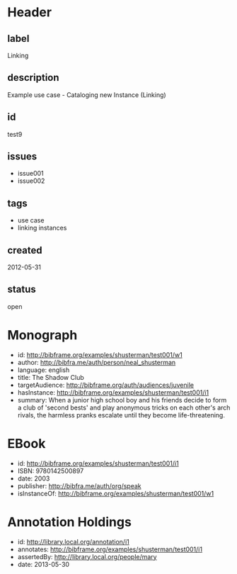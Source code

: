 # Header

## label

Linking

## description

Example use case - Cataloging new Instance (Linking)

## id

test9

## issues

* issue001
* issue002

## tags

* use case 
* linking instances

## created

2012-05-31

## status

open

# Monograph

* id: http://bibframe.org/examples/shusterman/test001/w1
* author: <http://bibfra.me/auth/person/neal_shusterman>
* language: english
* title: The Shadow Club
* targetAudience: <http://bibframe.org/auth/audiences/juvenile> 
* hasInstance: http://bibframe.org/examples/shusterman/test001/i1
* summary: When a junior high school boy and his friends decide to form a club of 'second bests' and play anonymous tricks on each other's arch rivals, the harmless pranks escalate until they become life-threatening.

# EBook

* id: http://bibframe.org/examples/shusterman/test001/i1
* ISBN: 9780142500897
* date: 2003
* publisher: http://bibfra.me/auth/org/speak
* isInstanceOf: http://bibframe.org/examples/shusterman/test001/w1


# Annotation Holdings

* id: <http://library.local.org/annotation/i1>
* annotates: <http://bibframe.org/examples/shusterman/test001/i1>
* assertedBy: <http://library.local.org/people/mary>
* date: 2013-05-30
